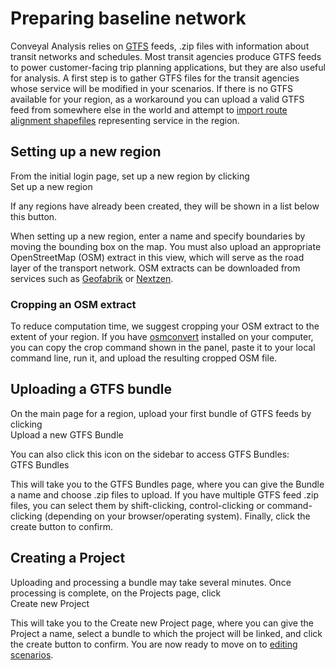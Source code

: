 # Preparing baseline network

Conveyal Analysis relies on [GTFS](https://developers.google.com/transit/gtfs/) feeds, .zip files with information about transit networks and schedules. Most transit agencies produce GTFS feeds to power customer-facing trip planning applications, but they are also useful for analysis. A first step is to gather GTFS files for the transit agencies whose service will be modified in your scenarios. If there is no GTFS available for your region, as a workaround you can upload a valid GTFS feed from somewhere else in the world and attempt to [import route alignment shapefiles](../edit-scenario/index.html#importing-modifications-from-shapefiles) representing service in the region.

## Setting up a new region

From the initial login page, set up a new region by clicking
<br><span class="btn btn-success"><i class="fa fa-plus"></i> Set up a new region</span>

If any regions have already been created, they will be shown in a list below this button.

When setting up a new region, enter a name and specify boundaries by moving the bounding box on the map. You must also upload an appropriate OpenStreetMap (OSM) extract in this view, which will serve as the road layer of the transport network. OSM extracts can be downloaded from services such as [Geofabrik](http://download.geofabrik.de) or [Nextzen](https://metro-extracts.nextzen.org/).  

### Cropping an OSM extract
To reduce computation time, we suggest cropping your OSM extract to the extent of your region.  If you have [osmconvert](https://wiki.openstreetmap.org/wiki/Osmconvert#Binaries) installed on your computer, you can copy the crop command shown in the panel, paste it to your local command line, run it, and upload the resulting cropped OSM file.

## Uploading a GTFS bundle

On the main page for a region, upload your first bundle of GTFS feeds by clicking
<br><span class="btn btn-success"><i class="fa fa-database"></i> Upload a new GTFS Bundle</span>

You can also click this icon on the sidebar to access GTFS Bundles:
<br><span class="ui-icon"><i class="fa fa-database"></i> GTFS Bundles</span>

This will take you to the GTFS Bundles page, where you can give the Bundle a name and choose .zip files to upload. If you have multiple GTFS feed .zip files, you can select them by shift-clicking, control-clicking or command-clicking (depending on your browser/operating system).  Finally, click the create button to confirm.

## Creating a Project

Uploading and processing a bundle may take several minutes.  Once processing is complete, on the Projects page, click
<br><span class="btn btn-success"><i class="fa fa-plus"></i> Create new Project</span>

This will take you to the Create new Project page, where you can give the Project a name, select a bundle to which the project will be linked, and click the create button to confirm. You are now ready to move on to [editing scenarios](../edit-scenario).
